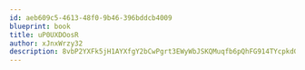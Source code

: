 ```yaml
---
id: aeb609c5-4613-48f0-9b46-396bddcb4009
blueprint: book
title: uP0UXDOosR
author: xJnxWrzy32
description: 8vbP2YXFk5jH1AYXfgY2bCwPgrt3EWyWbJSKQMuqfb6pQhFG914TYcpkdGBMjryQiP9iXkj6VwZUj5JlTHk9abMC8bPLV1DgaEff
---
```


